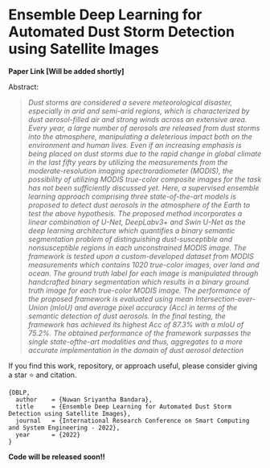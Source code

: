 # Ensemble Deep Learning for Automated Dust Storm Detection using Satellite Images


**Paper Link [Will be added shortly]**

Abstract: 

>*Dust storms are considered a severe meteorological disaster, especially in arid and semi-arid regions, which is characterized by dust aerosol-filled air and strong winds across an extensive area. Every year, a large number of aerosols are released from dust storms into the atmosphere, manipulating a deleterious impact both on the environment and human lives. Even if an increasing emphasis is being placed on dust storms due to the rapid change in global climate in the last fifty years by utilizing the measurements from the moderate-resolution imaging spectroradiometer (MODIS), the possibility of utilizing MODIS true-color composite images for the task has not been sufficiently discussed yet. Here, a supervised ensemble learning approach comprising three state-of-the-art models is proposed to detect dust aerosols in the atmosphere of the Earth to test the above hypothesis. The proposed method incorporates a linear combination of U-Net, DeepLabv3+ and Swin U-Net as the deep learning architecture which quantifies a binary semantic segmentation problem of distinguishing dust-susceptible and nonsusceptible regions in each unconstrained MODIS image. The framework is tested upon a custom-developed dataset from MODIS measurements which contains 1020 true-color images, over land and ocean. The ground truth label for each image is manipulated through handcrafted binary segmentation which results in a binary ground truth image for each true-color MODIS image. The performance of the proposed framework is evaluated using mean Intersection-over-Union (mIoU) and average pixel accuracy (Acc) in terms of the semantic detection of dust aerosols. In the final testing, the framework has achieved its highest Acc of 87.3% with a mIoU of 75.2%. The obtained performance of the framework surpasses the single state-ofthe-art modalities and thus, aggregates to a more accurate implementation in the domain of dust aerosol detection*

If you find this work, repository, or approach useful, please consider giving a star ⭐ and citation.

```
{DBLP,
  author    = {Nuwan Sriyantha Bandara},
  title     = {Ensemble Deep Learning for Automated Dust Storm Detection using Satellite Images},
  journal   = {International Research Conference on Smart Computing and System Engineering - 2022},
  year      = {2022}
}

```

**Code will be released soon!!**
